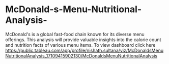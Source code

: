 # McDonald-s-Menu-Nutritional-Analysis-
McDonald's is a global fast-food chain known for its diverse menu offerings. This analysis will provide valuable insights into the calorie count and nutrition facts of various menu items.
To view dashboard click here https://public.tableau.com/app/profile/nishath.sultana/viz/McDonaldsMenuNutritionalAnalysis_17109415902130/McDonaldsMenuNutritionalAnalysis
